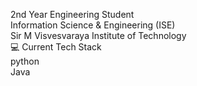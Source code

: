 2nd Year Engineering Student  
Information Science & Engineering (ISE)     
Sir M Visvesvaraya Institute of Technology    
💻 Current Tech Stack  
python  
Java  
